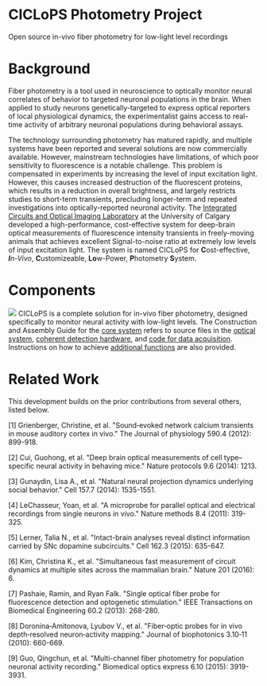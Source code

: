 # CICLoPS Photometry Project
Open source in-vivo fiber photometry for low-light level recordings

# Background
Fiber photometry is a tool used in neuroscience to optically monitor neural correlates of behavior to targeted neuronal populations in the brain. When applied to study neurons genetically-targeted to express optical reporters of local physiological dynamics, the experimentalist gains access to real-time activity of arbitrary neuronal populations during behavioral assays. 

The technology surrounding photometry has matured rapidly, and multiple systems have been reported and several solutions are now commercially available. However, mainstream technologies have limitations, of which poor sensitivity to fluorescence is a notable challenge. This problem is compensated in experiments by increasing the level of input excitation light. However, this causes increased destruction of the fluorescent proteins, which results in a reduction in overall brightness, and largely restricts studies to short-term transients, precluding longer-term and repeated investigations into optically-reported neuronal activity. The [Integrated Circuits and Optical Imaging Laboratory](http://people.ucalgary.ca/~kmurari/index.html) at the University of Calgary developed a high-performance, cost-effective system for deep-brain optical measurements of fluorescence intensity transients in freely-moving animals that achieves excellent Signal-to-noise ratio at extremely low levels of input excitation light. The system is named CICLoPS for **C**ost-effective, ***I**n-Vivo*, **C**ustomizeable, **Lo**w-Power, **P**hotometry **S**ystem.

# Components
![](https://github.com/kpc-simone/CICLoPS/blob/master/ciclops_bd.png)
CICLoPS is a complete solution for in-vivo fiber photometry, designed specifically to monitor neural activity with low-light levels. The Construction and Assembly Guide for the [core system](../../tree/master/ciclops-core "ciclops-core") refers to source files in the [optical system](../../tree/master/ciclops-core/optics "optics"), [coherent detection hardware](../../tree/master/ciclops-core/electronics "electronics"), and [code for data acquisition](../../tree/master/ciclops-core/acquisition "acquisition"). Instructions on how to achieve [additional functions](../../tree/master/features) are also provided.

# Related Work
This development builds on the prior contributions from several others, listed below.

[1] Grienberger, Christine, et al. "Sound‐evoked network calcium transients in mouse auditory cortex in vivo." The Journal of physiology 590.4 (2012): 899-918.

[2] Cui, Guohong, et al. "Deep brain optical measurements of cell type–specific neural activity in behaving mice." Nature protocols 9.6 (2014): 1213.

[3] Gunaydin, Lisa A., et al. "Natural neural projection dynamics underlying social behavior." Cell 157.7 (2014): 1535-1551.

[4] LeChasseur, Yoan, et al. "A microprobe for parallel optical and electrical recordings from single neurons in vivo." Nature methods 8.4 (2011): 319-325.

[5] Lerner, Talia N., et al. "Intact-brain analyses reveal distinct information carried by SNc dopamine subcircuits." Cell 162.3 (2015): 635-647.

[6] Kim, Christina K., et al. "Simultaneous fast measurement of circuit dynamics at multiple sites across the mammalian brain." Nature 201 (2016): 6.

[7] Pashaie, Ramin, and Ryan Falk. "Single optical fiber probe for fluorescence detection and optogenetic stimulation." IEEE Transactions on Biomedical Engineering 60.2 (2013): 268-280.

[8] Doronina‐Amitonova, Lyubov V., et al. "Fiber‐optic probes for in vivo depth‐resolved neuron‐activity mapping." Journal of biophotonics 3.10‐11 (2010): 660-669.

[9] Guo, Qingchun, et al. "Multi-channel fiber photometry for population neuronal activity recording." Biomedical optics express 6.10 (2015): 3919-3931.


